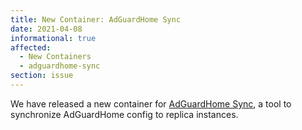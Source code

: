```yaml
---
title: New Container: AdGuardHome Sync
date: 2021-04-08
informational: true
affected:
  - New Containers
  - adguardhome-sync
section: issue
---
```


We have released a new container for [AdGuardHome Sync](https://github.com/linuxserver/docker-adguardhome-sync), a tool to synchronize AdGuardHome config to replica instances.
